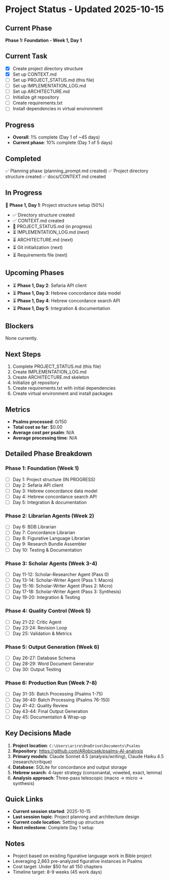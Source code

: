 # Project Status - Updated 2025-10-15

## Current Phase
**Phase 1: Foundation - Week 1, Day 1**

## Current Task
- [x] Create project directory structure
- [x] Set up CONTEXT.md
- [ ] Set up PROJECT_STATUS.md (this file)
- [ ] Set up IMPLEMENTATION_LOG.md
- [ ] Set up ARCHITECTURE.md
- [ ] Initialize git repository
- [ ] Create requirements.txt
- [ ] Install dependencies in virtual environment

## Progress
- **Overall**: 1% complete (Day 1 of ~45 days)
- **Current phase**: 10% complete (Day 1 of 5 days)

## Completed
✅ Planning phase (planning_prompt.md created)
✅ Project directory structure created
✅ docs/CONTEXT.md created

## In Progress
🔄 **Phase 1, Day 1**: Project structure setup (50%)
- ✅ Directory structure created
- ✅ CONTEXT.md created
- 🔄 PROJECT_STATUS.md (in progress)
- ⏳ IMPLEMENTATION_LOG.md (next)
- ⏳ ARCHITECTURE.md (next)
- ⏳ Git initialization (next)
- ⏳ Requirements file (next)

## Upcoming Phases
- ⏳ **Phase 1, Day 2**: Sefaria API client
- ⏳ **Phase 1, Day 3**: Hebrew concordance data model
- ⏳ **Phase 1, Day 4**: Hebrew concordance search API
- ⏳ **Phase 1, Day 5**: Integration & documentation

## Blockers
None currently.

## Next Steps
1. Complete PROJECT_STATUS.md (this file)
2. Create IMPLEMENTATION_LOG.md
3. Create ARCHITECTURE.md skeleton
4. Initialize git repository
5. Create requirements.txt with initial dependencies
6. Create virtual environment and install packages

## Metrics
- **Psalms processed**: 0/150
- **Total cost so far**: $0.00
- **Average cost per psalm**: N/A
- **Average processing time**: N/A

## Detailed Phase Breakdown

### Phase 1: Foundation (Week 1)
- [ ] Day 1: Project structure (IN PROGRESS)
- [ ] Day 2: Sefaria API client
- [ ] Day 3: Hebrew concordance data model
- [ ] Day 4: Hebrew concordance search API
- [ ] Day 5: Integration & documentation

### Phase 2: Librarian Agents (Week 2)
- [ ] Day 6: BDB Librarian
- [ ] Day 7: Concordance Librarian
- [ ] Day 8: Figurative Language Librarian
- [ ] Day 9: Research Bundle Assembler
- [ ] Day 10: Testing & Documentation

### Phase 3: Scholar Agents (Week 3-4)
- [ ] Day 11-12: Scholar-Researcher Agent (Pass 0)
- [ ] Day 13-14: Scholar-Writer Agent (Pass 1: Macro)
- [ ] Day 15-16: Scholar-Writer Agent (Pass 2: Micro)
- [ ] Day 17-18: Scholar-Writer Agent (Pass 3: Synthesis)
- [ ] Day 19-20: Integration & Testing

### Phase 4: Quality Control (Week 5)
- [ ] Day 21-22: Critic Agent
- [ ] Day 23-24: Revision Loop
- [ ] Day 25: Validation & Metrics

### Phase 5: Output Generation (Week 6)
- [ ] Day 26-27: Database Schema
- [ ] Day 28-29: Word Document Generator
- [ ] Day 30: Output Testing

### Phase 6: Production Run (Week 7-8)
- [ ] Day 31-35: Batch Processing (Psalms 1-75)
- [ ] Day 36-40: Batch Processing (Psalms 76-150)
- [ ] Day 41-42: Quality Review
- [ ] Day 43-44: Final Output Generation
- [ ] Day 45: Documentation & Wrap-up

## Key Decisions Made
1. **Project location**: `C:\Users\ariro\OneDrive\Documents\Psalms`
2. **Repository**: https://github.com/ARobicsek/psalms-AI-analysis
3. **Primary models**: Claude Sonnet 4.5 (analysis/writing), Claude Haiku 4.5 (research/critique)
4. **Database**: SQLite for concordance and output storage
5. **Hebrew search**: 4-layer strategy (consonantal, voweled, exact, lemma)
6. **Analysis approach**: Three-pass telescopic (macro → micro → synthesis)

## Quick Links
- **Current session started**: 2025-10-15
- **Last session topic**: Project planning and architecture design
- **Current code location**: Setting up structure
- **Next milestone**: Complete Day 1 setup

## Notes
- Project based on existing figurative language work in Bible project
- Leveraging 2,863 pre-analyzed figurative instances in Psalms
- Cost target: Under $50 for all 150 chapters
- Timeline target: 8-9 weeks (45 work days)